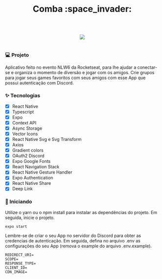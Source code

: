 <div align="center">
 <h1>  Comba :space_invader: </h1>
</div>


<br><br>
<div align="center"> 
    <img src="https://user-images.githubusercontent.com/50178206/229328057-039867a3-bd67-4ed0-a165-a6723cadb773.png"/>
</div>
<br>


### 💻 Projeto

Aplicativo feito no evento NLW6 da Rocketseat, para lhe ajudar a conectar-se e organiza o momento de diversão e jogar com os amigos. Crie grupos para jogar seus games favoritos com seus amigos com esse App que possui autenticação com Discord.

### :sparkles: Tecnologias

- [X] React Native
- [X] Typescript
- [X] Expo
- [X] Context API
- [X] Async Storage
- [X] Vector Icons
- [X] React Native Svg e Svg Transform
- [X] Axios
- [X] Gradient colors
- [X] OAuth2 Discord
- [X] Expo Google Fonts
- [X] React Navigation Stack
- [X] React Native Gesture Handler
- [X] Expo Authentication
- [X] React Native Share
- [X] Deep Link

### 🚀 Iniciando

Utilize o yarn ou o npm install para instalar as dependências do projeto. Em seguida, inicie o projeto.

    expo start

Lembre-se de criar o seu App no servidor do Discord para obter as credencias de autenticação. Em seguida, defina no arquivo .env as configurações do seu App (remova o example do arquivo .env.example).

    REDIRECT_URI=
    SCOPE=
    RESPONSE_TYPE=
    CLIENT_ID=
    CDN_IMAGE=
